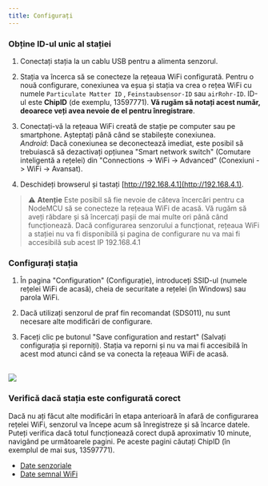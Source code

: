 ```yaml
---
title: Configurați
---
```

### Obține ID-ul unic al stației
1. Conectați stația la un cablu USB pentru a alimenta senzorul.

2. Stația va încerca să se conecteze la rețeaua WiFi configurată. Pentru o nouă configurare, conexiunea va eșua și stația va crea o rețea WiFi cu numele `Particulate Matter ID` , `Feinstaubsensor-ID` sau `airRohr-ID`. ID-ul este **ChipID** (de exemplu, 13597771). **Vă rugăm să notați acest număr, deoarece veți avea nevoie de el pentru înregistrare**.

3. Conectați-vă la rețeaua WiFi creată de stație pe computer sau pe smartphone. Așteptați până când se stabilește conexiunea.<br>*Android*: Dacă conexiunea se deconectează imediat, este posibil să trebuiască să dezactivați opțiunea "Smart network switch" (Comutare inteligentă a rețelei) din "Connections -> WiFi -> Advanced" (Conexiuni -> WiFi -> Avansat).

4. Deschideți browserul și tastați [http://192.168.4.1](http://192.168.4.1).

> ⚠️ **Atenție** Este posibil să fie nevoie de câteva încercări pentru ca NodeMCU să se conecteze la rețeaua WiFi de acasă. Vă rugăm să aveți răbdare și să încercați pașii de mai multe ori până când funcționează. Dacă configurarea senzorului a funcționat, rețeaua WiFi a stației nu va fi disponibilă și pagina de configurare nu va mai fi accesibilă sub acest IP 192.168.4.1

### Configurați stația
1. În pagina "Configuration" (Configurație), introduceți SSID-ul (numele rețelei WiFi de acasă), cheia de securitate a rețelei (în Windows) sau parola WiFi.

2. Dacă utilizați senzorul de praf fin recomandat (SDS011), nu sunt necesare alte modificări de configurare.

3. Faceți clic pe butonul "Save configuration and restart" (Salvați configurația și reporniți). Stația va reporni și nu va mai fi accesibilă în acest mod atunci când se va conecta la rețeaua WiFi de acasă.

<br>

<img src="..docsairrohr_config_initial.jpg" loading="lazy">

<br>

### Verifică dacă stația este configurată corect
Dacă nu ați făcut alte modificări în etapa anterioară în afară de configurarea rețelei WiFi, senzorul va începe acum să înregistreze și să încarce datele. Puteți verifica dacă totul funcționează corect după aproximativ 10 minute, navigând pe următoarele pagini. Pe aceste pagini căutați ChipID (în exemplul de mai sus, 13597771).

 * [Date senzoriale](https://www.madavi.desensorgraph.php)
 * [Date semnal WiFi](https://www.madavi.desensorsignal.php)
